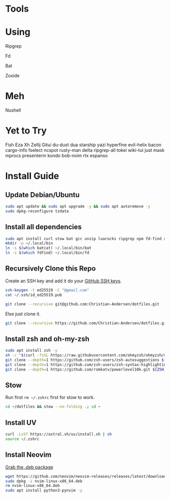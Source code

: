 # Tools

# Using

Ripgrep

Fd

Bat

Zoxide

# Meh

Nushell

# Yet to Try

Fish
Eza
Xh
Zellij
Gitui
du-dust
dua
starship
yazi
hyperfine
evil-helix
bacon
cargo-info
fselect
ncspot
rusty-man
delta
ripgrep-all
tokei
wiki-tui
just
mask
mprocs
presenterm
kondo
bob-nvim
rtx
espanso


# Install Guide

## Update Debian/Ubuntu
```sh
sudo apt update && sudo apt upgrade -y && sudo apt autoremove -y
sudo dpkg-reconfigure tzdata
```

## Install all dependencies
```sh
sudo apt install curl stow bat gcc unzip luarocks ripgrep npm fd-find xclip fzf python3-venv python3-pip -y
mkdir -p ~/.local/bin
ln -s $(which batcat) ~/.local/bin/bat
ln -s $(which fdfind) ~/.local/bin/fd
```

## Recursively Clone this Repo
Create an SSH key and add it do your [GitHub SSH keys](https://github.com/settings/ssh/new).
```sh
ssh-keygen -t ed25519 -C "@gmail.com"
cat ~/.ssh/id_ed25519.pub
```
```sh
git clone --recursive git@github.com:Christian-Andersen/dotfiles.git
```
Else just clone it.
```sh
git clone --recursive https://github.com/Christian-Andersen/dotfiles.git
```

## Install zsh and oh-my-zsh
```sh
sudo apt install zsh -y
sh -c "$(curl -fsSL https://raw.githubusercontent.com/ohmyzsh/ohmyzsh/master/tools/install.sh)"
git clone --depth=1 https://github.com/zsh-users/zsh-autosuggestions ${ZSH_CUSTOM:-$HOME/.oh-my-zsh/custom}/plugins/zsh-autosuggestions
git clone --depth=1 https://github.com/zsh-users/zsh-syntax-highlighting.git ${ZSH_CUSTOM:-$HOME/.oh-my-zsh/custom}/plugins/zsh-syntax-highlighting
git clone --depth=1 https://github.com/romkatv/powerlevel10k.git ${ZSH_CUSTOM:-$HOME/.oh-my-zsh/custom}/themes/powerlevel10k
```

## Stow
Run first `rm ~/.zshrc` first for stow to work.
```sh
cd ~/dotfiles && stow --no-folding .; cd ~
```

## Install UV
```sh
curl -LsSf https://astral.sh/uv/install.sh | sh
source ~/.zshrc
```

## Install Neovim
[Grab the .deb package](https://github.com/neovim/neovim-releases/releases/latest)
```sh
wget https://github.com/neovim/neovim-releases/releases/latest/download/nvim-linux-x86_64.deb
sudo dpkg -i nvim-linux-x86_64.deb
rm nvim-linux-x86_64.deb
sudo apt install python3-pynvim -y
```
